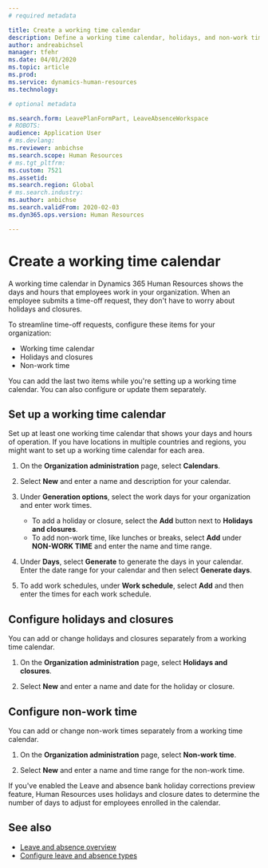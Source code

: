 ```yaml
--- 
# required metadata

title: Create a working time calendar
description: Define a working time calendar, holidays, and non-work times in Dynamics 365 Human Resources.
author: andreabichsel
manager: tfehr
ms.date: 04/01/2020
ms.topic: article
ms.prod: 
ms.service: dynamics-human-resources
ms.technology: 

# optional metadata

ms.search.form: LeavePlanFormPart, LeaveAbsenceWorkspace
# ROBOTS: 
audience: Application User
# ms.devlang: 
ms.reviewer: anbichse
ms.search.scope: Human Resources
# ms.tgt_pltfrm: 
ms.custom: 7521
ms.assetid: 
ms.search.region: Global
# ms.search.industry: 
ms.author: anbichse
ms.search.validFrom: 2020-02-03
ms.dyn365.ops.version: Human Resources

---
```


# Create a working time calendar

A working time calendar in Dynamics 365 Human Resources shows the days and hours that employees work in your organization. When an employee submits a time-off request, they don't have to worry about holidays and closures.

To streamline time-off requests, configure these items for your organization:

- Working time calendar
- Holidays and closures
- Non-work time

You can add the last two items while you're setting up a working time calendar. You can also configure or update them separately.

## Set up a working time calendar

Set up at least one working time calendar that shows your days and hours of operation. If you have locations in multiple countries and regions, you might want to set up a working time calendar for each area.

1. On the **Organization administration** page, select **Calendars**.

2. Select **New** and enter a name and description for your calendar.

3. Under **Generation options**, select the work days for your organization and enter work times. 
   - To add a holiday or closure, select the **Add** button next to **Holidays and closures**.
   - To add non-work time, like lunches or breaks, select **Add** under **NON-WORK TIME** and enter the name and time range.

4. Under **Days**, select **Generate** to generate the days in your calendar. Enter the date range for your calendar and then select **Generate days**.

5. To add work schedules, under **Work schedule**, select **Add** and then enter the times for each work schedule.

## Configure holidays and closures

You can add or change holidays and closures separately from a working time calendar.

1. On the **Organization administration** page, select **Holidays and closures**.

2. Select **New** and enter a name and date for the holiday or closure.

## Configure non-work time

You can add or change non-work times separately from a working time calendar.

1. On the **Organization administration** page, select **Non-work time**.

2. Select **New** and enter a name and time range for the non-work time.

If you've enabled the Leave and absence bank holiday corrections preview feature, Human Resources uses holidays and closure dates to determine the number of days to adjust for employees enrolled in the calendar.

## See also

- [Leave and absence overview](hr-leave-and-absence-overview.md)
- [Configure leave and absence types](hr-leave-and-absence-types.md)
